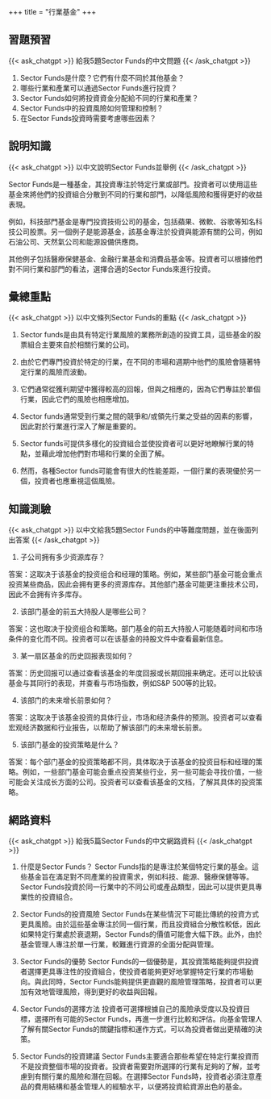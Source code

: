 +++
title = "行業基金"
+++
## 習題預習
{{< ask_chatgpt >}}
給我5題Sector Funds的中文問題
{{< /ask_chatgpt >}}



1. Sector Funds是什麼？它們有什麼不同於其他基金？
2. 哪些行業和產業可以通過Sector Funds進行投資？
3. Sector Funds如何將投資資金分配給不同的行業和產業？
4. Sector Funds中的投資風險如何管理和控制？
5. 在Sector Funds投資時需要考慮哪些因素？   

## 說明知識
{{< ask_chatgpt >}}
以中文說明Sector Funds並舉例
{{< /ask_chatgpt >}}



Sector Funds是一種基金，其投資專注於特定行業或部門。投資者可以使用這些基金來將他們的投資組合分散到不同的行業和部門，以降低風險和獲得更好的收益表現。

例如，科技部門基金是專門投資技術公司的基金，包括蘋果、微軟、谷歌等知名科技公司股票。另一個例子是能源基金，該基金專注於投資與能源有關的公司，例如石油公司、天然氣公司和能源設備供應商。

其他例子包括醫療保健基金、金融行業基金和消費品基金等。投資者可以根據他們對不同行業和部門的看法，選擇合適的Sector Funds來進行投資。   

## 彙總重點
{{< ask_chatgpt >}}
以中文條列Sector Funds的重點
{{< /ask_chatgpt >}}



1. Sector funds是由具有特定行業風險的業務所創造的投資工具，這些基金的股票組合主要來自於相關行業的公司。

2. 由於它們專門投資於特定的行業，在不同的市場和週期中他們的風險會隨著特定行業的風險而波動。

3. 它們通常從獲利期望中獲得較高的回報，但與之相應的，因為它們專註於單個行業，因此它們的風險也相應增加。

4. Sector funds通常受到行業之間的競爭和/或領先行業之受益的因素的影響，因此對於行業進行深入了解是重要的。

5. Sector funds可提供多樣化的投資組合並使投資者可以更好地瞭解行業的特點，並藉此增加他們對市場和行業的全面了解。

6. 然而，各種Sector funds可能會有很大的性能差距，一個行業的表現優於另一個，投資者也應重視這個風險。   

## 知識測驗
{{< ask_chatgpt >}}
以中文給我5題Sector Funds的中等難度問題，並在後面列出答案
{{< /ask_chatgpt >}}



1. 子公司拥有多少资源库存？

答案：这取决于该基金的投资组合和经理的策略。例如，某些部门基金可能会重点投资某些商品，因此会拥有更多的资源库存。其他部门基金可能更注重技术公司，因此不会拥有许多库存。

2. 该部门基金的前五大持股人是哪些公司？

答案：这也取决于投资组合和策略。部门基金的前五大持股人可能随着时间和市场条件的变化而不同。投资者可以在该基金的持股文件中查看最新信息。

3. 某一扇区基金的历史回报表现如何？ 

答案：历史回报可以通过查看该基金的年度回报或长期回报来确定。还可以比较该基金与其同行的表现，并查看与市场指数，例如S&P 500等的比较。

4. 该部门的未来增长前景如何？

答案：这取决于该基金投资的具体行业，市场和经济条件的预测。投资者可以查看宏观经济数据和行业报告，以帮助了解该部门的未来增长前景。

5. 该部门基金的投资策略是什么？

答案：每个部门基金的投资策略都不同，具体取决于该基金的投资目标和经理的策略。例如，一些部门基金可能会重点投资某些行业，另一些可能会寻找价值，一些可能会关注成长方面的公司。投资者可以查看该基金的文档，了解其具体的投资策略。   

## 網路資料
{{< ask_chatgpt >}}
給我5篇Sector Funds的中文網路資料
{{< /ask_chatgpt >}}



1. 什麼是Sector Funds？
Sector Funds指的是專注於某個特定行業的基金。這些基金旨在滿足對不同產業的投資需求，例如科技、能源、醫療保健等等。Sector Funds投資於同一行業中的不同公司或產品類型，因此可以提供更具專業性的投資組合。

2. Sector Funds的投資風險
Sector Funds在某些情況下可能比傳統的投資方式更具風險。由於這些基金專注於同一個行業，而且投資組合分散性較低，因此如果特定行業處於衰退期，Sector Funds的價值可能會大幅下跌。此外，由於基金管理人專注於單一行業，較難進行資源的全面分配與管理。

3. Sector Funds的優勢
Sector Funds的一個優勢是，其投資策略能夠提供投資者選擇更具專注性的投資組合，使投資者能夠更好地掌握特定行業的市場動向。與此同時，Sector Funds能夠提供更直觀的風險管理策略，投資者可以更加有效地管理風險，得到更好的收益與回報。

4. Sector Funds的選擇方法
投資者可選擇根據自己的風險承受度以及投資目標，選擇所有可能的Sector Funds，再進一步進行比較和評估。向基金管理人了解有關Sector Funds的關鍵指標和運作方式，可以為投資者做出更精確的決策。

5. Sector Funds的投資建議
Sector Funds主要適合那些希望在特定行業投資而不是投資整個市場的投資者。投資者需要對所選擇的行業有足夠的了解，並考慮到有關行業的風險和潛在回報。在選擇Sector Funds時，投資者必須注意產品的費用結構和基金管理人的經驗水平，以便將投資給資源出色的基金。   

